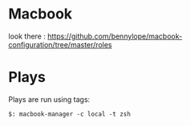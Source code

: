 # Macbook


look there : https://github.com/bennylope/macbook-configuration/tree/master/roles

# Plays

Plays are run using tags: 
```
$: macbook-manager -c local -t zsh
```
